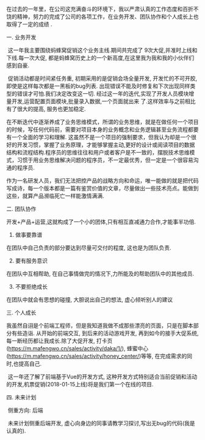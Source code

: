 ​	在过去的一年里，在公司这充满奋斗的环境下，我以严肃认真的工作态度和百折不饶的精神，努力的完成了公司的各项工作，在业务开发、团队协作和个人成长上也取得了一定的成绩 .

一. 业务开发

​	这一年我主要围绕蚂蜂窝促销这个业务主线.期间共完成了 9次大促,并准时上线和下线.每一次大促, 都是蚂蜂窝历史上的一个新高度,在这里我为我和我的小伙伴们感到自豪.

​	促销活动都是时间紧任务重, 初期采用的是促销会场全量开发, 开发忙的不可开胶, 即使是这样每次都是一黑板的bug列表. 出现错误不能及时修复和下次出现同样类型的错误才可怕.我们决定改变这一切. 经过这一年的迭代,实现了开发人员模块增量开发,运营配置页面模块,批量录入数据,一个页面就出来 了.这样效率与之前相比有了很大的提高, 服务也更加稳定.

​	在不断迭代中逐渐养成了业务思维模式，所谓的业务思维，就是在做任何一个项目的时候，写任何代码前，需要对项目本身的业务概念和业务逻辑甚至业务流程都要有一个全面的学习和理解. 这虽然不是一个项目的强制要求，但我认为却是一个很好的开发习惯，掌握了业务原理，才能够掌握主动,更好的设计或阅读项目的数据结构和流程结构.程序员的思维往往和用户或者客户是不一致的，摆脱技术思维模式，习惯于用业务思维解决问题的程序员，不一定最优秀，但一定是一个很容易沟通的程序员.

​	作为一名研发人员，我们无法把控产品的战略方向和命运，唯一能做的就是把代码写成诗，每一个版本都是一篇有鉴赏价值的文章，尽量做出一些技术亮点。能做到这些，就算产品濒临死亡一样能激情满满.

二.  团队协作

​	开发+产品+运营,这就构成了一个小的团体,只有相互直减通力合作,才能事半功倍.

1. 做事要靠谱

在团队中自己负责的部分要达到尽量可交付的程度, 这也是为团队负责.

2. 要有服务意识

在团队中互相帮助, 在自己事情做完的情况下,力所能及的帮助团队中的其他成员.

3. 不要拒绝成长

在团队中就会有思想的碰撞, 大胆说出自己的想法, 虚心倾听别人的建议

三. 个人成长

​	我虽然自诩是个前端工程师，但是我知道我做不成那些漂亮的页面，只是在脚本部分有些造诣. 从开始的前端交互, 到后来的活动游戏开发, 再到如今的接手大促系统,每一断经历都让我成长.除了大促开发, 打卡页(https://m.mafengwo.cn/sales/activity/daka/1/), 蜂蜜中心(https://m.mafengwo.cn/sales/activity/honey_center/)等等, 在完成需求的同时,也提高自己.

​	这一年还了解了前端基于Vue的开发方式, 这种开发方式特别适合当前促销和活动的开发,机票促销(2018-01-15上线)将是我们第一个在线的项目.

四. 未来计划

​	侧重方向: 后端

​	未来计划侧重后端开发, 虚心向身边的同事请教学习探讨,写出无bug的代码(我是认真的).









